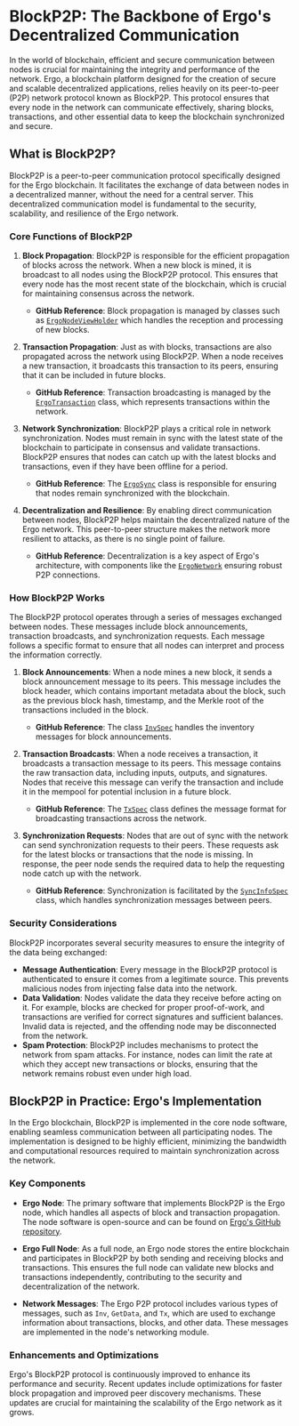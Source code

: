 # BlockP2P: The Backbone of Ergo's Decentralized Communication

In the world of blockchain, efficient and secure communication between nodes is crucial for maintaining the integrity and performance of the network. Ergo, a blockchain platform designed for the creation of secure and scalable decentralized applications, relies heavily on its peer-to-peer (P2P) network protocol known as BlockP2P. This protocol ensures that every node in the network can communicate effectively, sharing blocks, transactions, and other essential data to keep the blockchain synchronized and secure.

## What is BlockP2P?

BlockP2P is a peer-to-peer communication protocol specifically designed for the Ergo blockchain. It facilitates the exchange of data between nodes in a decentralized manner, without the need for a central server. This decentralized communication model is fundamental to the security, scalability, and resilience of the Ergo network.

### Core Functions of BlockP2P

1. **Block Propagation**: BlockP2P is responsible for the efficient propagation of blocks across the network. When a new block is mined, it is broadcast to all nodes using the BlockP2P protocol. This ensures that every node has the most recent state of the blockchain, which is crucial for maintaining consensus across the network.
   - **GitHub Reference**: Block propagation is managed by classes such as [`ErgoNodeViewHolder`](https://github.com/ergoplatform/ergo/blob/master/ergo-core/src/main/scala/org/ergoplatform/nodeView/ErgoNodeViewHolder.scala) which handles the reception and processing of new blocks.

2. **Transaction Propagation**: Just as with blocks, transactions are also propagated across the network using BlockP2P. When a node receives a new transaction, it broadcasts this transaction to its peers, ensuring that it can be included in future blocks.
   - **GitHub Reference**: Transaction broadcasting is managed by the [`ErgoTransaction`](https://github.com/ergoplatform/ergo/blob/master/ergo-core/src/main/scala/org/ergoplatform/modifiers/mempool/ErgoTransaction.scala) class, which represents transactions within the network.

3. **Network Synchronization**: BlockP2P plays a critical role in network synchronization. Nodes must remain in sync with the latest state of the blockchain to participate in consensus and validate transactions. BlockP2P ensures that nodes can catch up with the latest blocks and transactions, even if they have been offline for a period.
   - **GitHub Reference**: The [`ErgoSync`](https://github.com/ergoplatform/ergo/blob/master/ergo-core/src/main/scala/org/ergoplatform/network/ErgoSync.scala) class is responsible for ensuring that nodes remain synchronized with the blockchain.

4. **Decentralization and Resilience**: By enabling direct communication between nodes, BlockP2P helps maintain the decentralized nature of the Ergo network. This peer-to-peer structure makes the network more resilient to attacks, as there is no single point of failure.
   - **GitHub Reference**: Decentralization is a key aspect of Ergo's architecture, with components like the [`ErgoNetwork`](https://github.com/ergoplatform/ergo/blob/master/ergo-core/src/main/scala/org/ergoplatform/network/ErgoNetwork.scala) ensuring robust P2P connections.

### How BlockP2P Works

The BlockP2P protocol operates through a series of messages exchanged between nodes. These messages include block announcements, transaction broadcasts, and synchronization requests. Each message follows a specific format to ensure that all nodes can interpret and process the information correctly.

1. **Block Announcements**: When a node mines a new block, it sends a block announcement message to its peers. This message includes the block header, which contains important metadata about the block, such as the previous block hash, timestamp, and the Merkle root of the transactions included in the block.
   - **GitHub Reference**: The class [`InvSpec`](https://github.com/ergoplatform/ergo/blob/master/ergo-core/src/main/scala/org/ergoplatform/network/message/InvSpec.scala) handles the inventory messages for block announcements.

2. **Transaction Broadcasts**: When a node receives a transaction, it broadcasts a transaction message to its peers. This message contains the raw transaction data, including inputs, outputs, and signatures. Nodes that receive this message can verify the transaction and include it in the mempool for potential inclusion in a future block.
   - **GitHub Reference**: The [`TxSpec`](https://github.com/ergoplatform/ergo/blob/master/ergo-core/src/main/scala/org/ergoplatform/network/message/TxSpec.scala) class defines the message format for broadcasting transactions across the network.

3. **Synchronization Requests**: Nodes that are out of sync with the network can send synchronization requests to their peers. These requests ask for the latest blocks or transactions that the node is missing. In response, the peer node sends the required data to help the requesting node catch up with the network.
   - **GitHub Reference**: Synchronization is facilitated by the [`SyncInfoSpec`](https://github.com/ergoplatform/ergo/blob/master/ergo-core/src/main/scala/org/ergoplatform/network/message/SyncInfoSpec.scala) class, which handles synchronization messages between peers.

### Security Considerations

BlockP2P incorporates several security measures to ensure the integrity of the data being exchanged:

- **Message Authentication**: Every message in the BlockP2P protocol is authenticated to ensure it comes from a legitimate source. This prevents malicious nodes from injecting false data into the network.
- **Data Validation**: Nodes validate the data they receive before acting on it. For example, blocks are checked for proper proof-of-work, and transactions are verified for correct signatures and sufficient balances. Invalid data is rejected, and the offending node may be disconnected from the network.
- **Spam Protection**: BlockP2P includes mechanisms to protect the network from spam attacks. For instance, nodes can limit the rate at which they accept new transactions or blocks, ensuring that the network remains robust even under high load.

## BlockP2P in Practice: Ergo's Implementation

In the Ergo blockchain, BlockP2P is implemented in the core node software, enabling seamless communication between all participating nodes. The implementation is designed to be highly efficient, minimizing the bandwidth and computational resources required to maintain synchronization across the network.

### Key Components

- **Ergo Node**: The primary software that implements BlockP2P is the Ergo node, which handles all aspects of block and transaction propagation. The node software is open-source and can be found on [Ergo's GitHub repository](https://github.com/ergoplatform/ergo).
  
- **Ergo Full Node**: As a full node, an Ergo node stores the entire blockchain and participates in BlockP2P by both sending and receiving blocks and transactions. This ensures the full node can validate new blocks and transactions independently, contributing to the security and decentralization of the network.

- **Network Messages**: The Ergo P2P protocol includes various types of messages, such as `Inv`, `GetData`, and `Tx`, which are used to exchange information about transactions, blocks, and other data. These messages are implemented in the node's networking module.

### Enhancements and Optimizations

Ergo's BlockP2P protocol is continuously improved to enhance its performance and security. Recent updates include optimizations for faster block propagation and improved peer discovery mechanisms. These updates are crucial for maintaining the scalability of the Ergo network as it grows.

